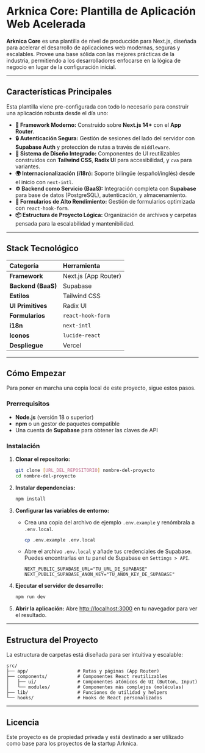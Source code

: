 # Arknica Core: Plantilla de Aplicación Web Acelerada

**Arknica Core** es una plantilla de nivel de producción para Next.js, diseñada para acelerar el desarrollo de aplicaciones web modernas, seguras y escalables. Provee una base sólida con las mejores prácticas de la industria, permitiendo a los desarrolladores enfocarse en la lógica de negocio en lugar de la configuración inicial.

-----

## Características Principales

Esta plantilla viene pre-configurada con todo lo necesario para construir una aplicación robusta desde el día uno:

  * **🚀 Framework Moderno:** Construido sobre **Next.js 14+** con el **App Router**.
  * **🔒 Autenticación Segura:** Gestión de sesiones del lado del servidor con **Supabase Auth** y protección de rutas a través de `middleware`.
  * **🎨 Sistema de Diseño Integrado:** Componentes de UI reutilizables construidos con **Tailwind CSS**, **Radix UI** para accesibilidad, y `cva` para variantes.
  * **🌍 Internacionalización (i18n):** Soporte bilingüe (español/inglés) desde el inicio con `next-intl`.
  * **⚙️ Backend como Servicio (BaaS):** Integración completa con **Supabase** para base de datos (PostgreSQL), autenticación, y almacenamiento.
  * **📝 Formularios de Alto Rendimiento:** Gestión de formularios optimizada con `react-hook-form`.
  * **📦 Estructura de Proyecto Lógica:** Organización de archivos y carpetas pensada para la escalabilidad y mantenibilidad.

-----

## Stack Tecnológico

| Categoría | Herramienta |
| :--- | :--- |
| **Framework** | Next.js (App Router) |
| **Backend (BaaS)**| Supabase |
| **Estilos** | Tailwind CSS |
| **UI Primitives**| Radix UI |
| **Formularios** | `react-hook-form` |
| **i18n** | `next-intl` |
| **Iconos** | `lucide-react` |
| **Despliegue** | Vercel |

-----

## Cómo Empezar

Para poner en marcha una copia local de este proyecto, sigue estos pasos.

### Prerrequisitos

  * **Node.js** (versión 18 o superior)
  * **npm** o un gestor de paquetes compatible
  * Una cuenta de **Supabase** para obtener las claves de API

### Instalación

1.  **Clonar el repositorio:**

    ```bash
    git clone [URL_DEL_REPOSITORIO] nombre-del-proyecto
    cd nombre-del-proyecto
    ```

2.  **Instalar dependencias:**

    ```bash
    npm install
    ```

3.  **Configurar las variables de entorno:**

      * Crea una copia del archivo de ejemplo `.env.example` y renómbrala a `.env.local`.
        ```bash
        cp .env.example .env.local
        ```
      * Abre el archivo `.env.local` y añade tus credenciales de Supabase. Puedes encontrarlas en tu panel de Supabase en `Settings > API`.
        ```env
        NEXT_PUBLIC_SUPABASE_URL="TU_URL_DE_SUPABASE"
        NEXT_PUBLIC_SUPABASE_ANON_KEY="TU_ANON_KEY_DE_SUPABASE"
        ```

4.  **Ejecutar el servidor de desarrollo:**

    ```bash
    npm run dev
    ```

5.  **Abrir la aplicación:**
    Abre [http://localhost:3000](https://www.google.com/search?q=http://localhost:3000) en tu navegador para ver el resultado.

-----

## Estructura del Proyecto

La estructura de carpetas está diseñada para ser intuitiva y escalable:

```
src/
├── app/                  # Rutas y páginas (App Router)
├── components/           # Componentes React reutilizables
│   ├── ui/               # Componentes atómicos de UI (Button, Input)
│   └── modules/          # Componentes más complejos (moléculas)
├── lib/                  # Funciones de utilidad y helpers
└── hooks/                # Hooks de React personalizados
```

-----

## Licencia

Este proyecto es de propiedad privada y está destinado a ser utilizado como base para los proyectos de la startup Arknica.
